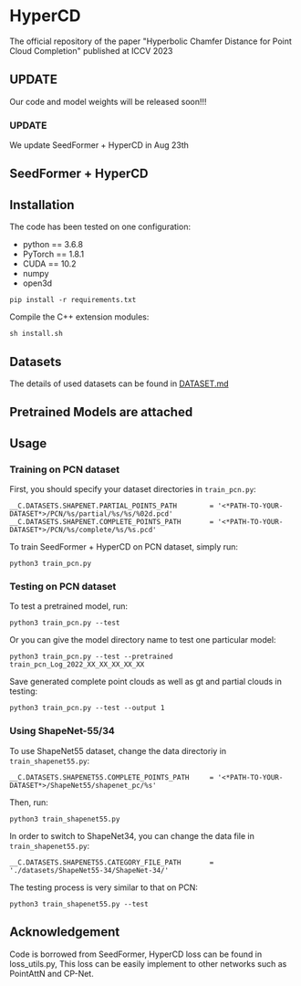 # HyperCD

The official repository of the paper "Hyperbolic Chamfer Distance for Point Cloud Completion" published at ICCV 2023
## UPDATE
Our code and model weights will be released soon!!!

### UPDATE 
We update SeedFormer + HyperCD in Aug 23th


## SeedFormer + HyperCD

## Installation

The code has been tested on one configuration:

- python == 3.6.8
- PyTorch == 1.8.1
- CUDA == 10.2
- numpy
- open3d

```
pip install -r requirements.txt
```

Compile the C++ extension modules:

    sh install.sh

## Datasets

The details of used datasets can be found in [DATASET.md](./DATASET.md) 


## Pretrained Models are attached


## Usage

### Training on PCN dataset

First, you should specify your dataset directories in `train_pcn.py`:

    __C.DATASETS.SHAPENET.PARTIAL_POINTS_PATH        = '<*PATH-TO-YOUR-DATASET*>/PCN/%s/partial/%s/%s/%02d.pcd'
    __C.DATASETS.SHAPENET.COMPLETE_POINTS_PATH       = '<*PATH-TO-YOUR-DATASET*>/PCN/%s/complete/%s/%s.pcd'

To train SeedFormer + HyperCD on PCN dataset, simply run:

    python3 train_pcn.py

### Testing on PCN dataset

To test a pretrained model, run:

    python3 train_pcn.py --test

Or you can give the model directory name to test one particular model:

    python3 train_pcn.py --test --pretrained train_pcn_Log_2022_XX_XX_XX_XX_XX

Save generated complete point clouds as well as gt and partial clouds in testing:

    python3 train_pcn.py --test --output 1

### Using ShapeNet-55/34

To use ShapeNet55 dataset, change the data directoriy in `train_shapenet55.py`:

    __C.DATASETS.SHAPENET55.COMPLETE_POINTS_PATH     = '<*PATH-TO-YOUR-DATASET*>/ShapeNet55/shapenet_pc/%s'

Then, run:

    python3 train_shapenet55.py

In order to switch to ShapeNet34, you can change the data file in `train_shapenet55.py`:

    __C.DATASETS.SHAPENET55.CATEGORY_FILE_PATH       = './datasets/ShapeNet55-34/ShapeNet-34/'

The testing process is very similar to that on PCN:

    python3 train_shapenet55.py --test


## Acknowledgement

Code is borrowed from SeedFormer, HyperCD loss can be found in loss_utils.py, This loss can be easily implement to other networks such as PointAttN and CP-Net. 
